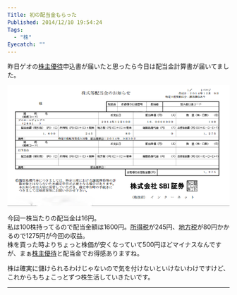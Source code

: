 ```yaml
---
Title: 初の配当金もらった
Published: 2014/12/10 19:54:24
Tags:
  - "株"
Eyecatch: ""
---
```

<p>昨日ゲオの<a class="keyword" href="http://d.hatena.ne.jp/keyword/%B3%F4%BC%E7%CD%A5%C2%D4">株主優待</a>申込書が届いたと思ったら今日は配当金計算書が届いてました。</p>

<p><span itemscope itemtype="http://schema.org/Photograph"><img src="20141210194903.png" alt="f:id:Ovis:20141210194903p:plain" title="f:id:Ovis:20141210194903p:plain" class="hatena-fotolife" itemprop="image"></span></p>


<p>今回一株当たりの配当金は16円。<br/>
私は100株持ってるので配当金額は1600円。<a class="keyword" href="http://d.hatena.ne.jp/keyword/%BD%EA%C6%C0%C0%C7">所得税</a>が245円、<a class="keyword" href="http://d.hatena.ne.jp/keyword/%C3%CF%CA%FD%C0%C7">地方税</a>が80円かかるので1275円が今回の収益。<br/>
株を買った時よりちょっと株価が安くなっていて500円ほどマイナスなんですが、まぁ<a class="keyword" href="http://d.hatena.ne.jp/keyword/%B3%F4%BC%E7%CD%A5%C2%D4">株主優待</a>と配当金でお得感ありますね。</p>

<p>株は確実に儲けられるわけじゃないので気を付けないといけないわけですけど、これからもちょこっとずつ株生活していきたいです。</p>

***
